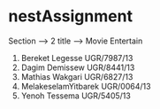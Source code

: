 # nestAssignment
Section --> 2
title --> Movie Entertain      
1. Bereket Legesse    UGR/7987/13             
2. Dagim Demissew     UGR/8441/13             
3. Mathias Wakgari    UGR/6827/13             
4. MelakeselamYitbarek     UGR/0064/13        
5. Yenoh Tessema       UGR/5405/13         
